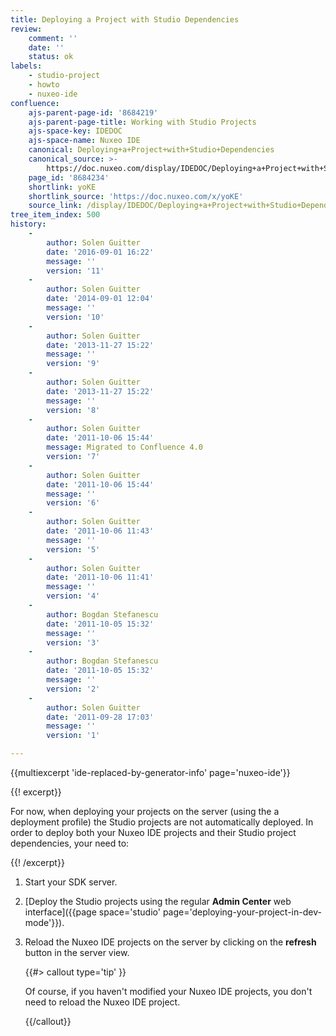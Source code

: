 ```yaml
---
title: Deploying a Project with Studio Dependencies
review:
    comment: ''
    date: ''
    status: ok
labels:
    - studio-project
    - howto
    - nuxeo-ide
confluence:
    ajs-parent-page-id: '8684219'
    ajs-parent-page-title: Working with Studio Projects
    ajs-space-key: IDEDOC
    ajs-space-name: Nuxeo IDE
    canonical: Deploying+a+Project+with+Studio+Dependencies
    canonical_source: >-
        https://doc.nuxeo.com/display/IDEDOC/Deploying+a+Project+with+Studio+Dependencies
    page_id: '8684234'
    shortlink: yoKE
    shortlink_source: 'https://doc.nuxeo.com/x/yoKE'
    source_link: /display/IDEDOC/Deploying+a+Project+with+Studio+Dependencies
tree_item_index: 500
history:
    -
        author: Solen Guitter
        date: '2016-09-01 16:22'
        message: ''
        version: '11'
    -
        author: Solen Guitter
        date: '2014-09-01 12:04'
        message: ''
        version: '10'
    -
        author: Solen Guitter
        date: '2013-11-27 15:22'
        message: ''
        version: '9'
    -
        author: Solen Guitter
        date: '2013-11-27 15:22'
        message: ''
        version: '8'
    -
        author: Solen Guitter
        date: '2011-10-06 15:44'
        message: Migrated to Confluence 4.0
        version: '7'
    -
        author: Solen Guitter
        date: '2011-10-06 15:44'
        message: ''
        version: '6'
    -
        author: Solen Guitter
        date: '2011-10-06 11:43'
        message: ''
        version: '5'
    -
        author: Solen Guitter
        date: '2011-10-06 11:41'
        message: ''
        version: '4'
    -
        author: Bogdan Stefanescu
        date: '2011-10-05 15:32'
        message: ''
        version: '3'
    -
        author: Bogdan Stefanescu
        date: '2011-10-05 15:32'
        message: ''
        version: '2'
    -
        author: Solen Guitter
        date: '2011-09-28 17:03'
        message: ''
        version: '1'

---
```

{{multiexcerpt 'ide-replaced-by-generator-info' page='nuxeo-ide'}}

{{! excerpt}}

For now, when deploying your projects on the server (using the a deployment profile) the Studio projects are not automatically deployed. In order to deploy both your Nuxeo IDE projects and their Studio project dependencies, your need to:

{{! /excerpt}}

1.  Start your SDK server.
2.  [Deploy the Studio projects using the regular **Admin Center** web interface]({{page space='studio' page='deploying-your-project-in-dev-mode'}}).
3.  Reload the Nuxeo IDE projects on the server by clicking on the **refresh** button in the server view.

    {{#> callout type='tip' }}

    Of course, if you haven't modified your Nuxeo IDE projects, you don't need to reload the Nuxeo IDE project.

    {{/callout}}

